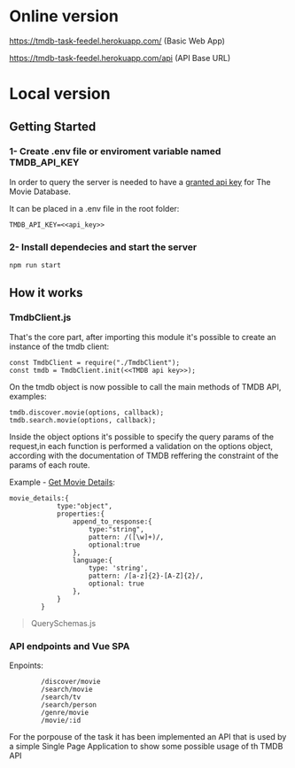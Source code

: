 # Online version
https://tmdb-task-feedel.herokuapp.com/         (Basic Web App)

https://tmdb-task-feedel.herokuapp.com/api      (API Base URL) 

# Local version
## Getting Started
### 1- Create .env file or enviroment variable named TMDB_API_KEY
In order to query the server is needed to have a [granted api key](https://developers.themoviedb.org/3/getting-started/authentication) for The Movie Database.

It can be placed in a .env file in the root folder:
```
TMDB_API_KEY=<<api_key>>
```

### 2- Install dependecies and start the server
```
npm run start
```

## How it works
### TmdbClient.js
That's the core part, after importing this module it's possible to create an instance of the tmdb client:
```
const TmdbClient = require("./TmdbClient");
const tmdb = TmdbClient.init(<<TMDB api key>>);
```
On the tmdb object is now possible to call the main methods of TMDB API, examples:
```
tmdb.discover.movie(options, callback);
tmdb.search.movie(options, callback);
```
Inside the object options it's possible to specify the query params of the request,in each function is performed a validation on the options object, according with the documentation of TMDB reffering the constraint of the params of each route.

Example - [Get Movie Details](https://developers.themoviedb.org/3/movies/get-movie-details):

```
movie_details:{
            type:"object",
            properties:{
                append_to_response:{
                    type:"string",
                    pattern: /([\w]+)/,
                    optional:true
                },
                language:{
                    type: 'string',
                    pattern: /[a-z]{2}-[A-Z]{2}/,
                    optional: true  
                },
            }
        }
```
> QuerySchemas.js
### API endpoints and Vue SPA
Enpoints:

            /discover/movie
            /search/movie
            /search/tv
            /search/person
            /genre/movie
            /movie/:id
For the porpouse of the task it has been implemented an API that is used by a simple Single Page Application to show some possible usage of th TMDB API

